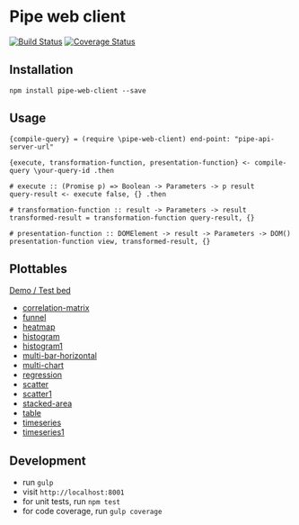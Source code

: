 Pipe web client
===========================

[![Build Status](https://travis-ci.org/Pipend/pipe-web-client.svg?branch=master)](https://travis-ci.org/Pipend/pipe-web-client)
[![Coverage Status](https://coveralls.io/repos/Pipend/pipe-web-client/badge.svg?branch=master&service=github)](https://coveralls.io/github/Pipend/pipe-web-client?branch=master)

## Installation
`npm install pipe-web-client --save`

## Usage
```
{compile-query} = (require \pipe-web-client) end-point: "pipe-api-server-url"

{execute, transformation-function, presentation-function} <- compile-query \your-query-id .then

# execute :: (Promise p) => Boolean -> Parameters -> p result
query-result <- execute false, {} .then

# transformation-function :: result -> Parameters -> result
transformed-result = transformation-function query-result, {}

# presentation-function :: DOMElement -> result -> Parameters -> DOM()
presentation-function view, transformed-result, {}
```

## Plottables
[Demo / Test bed](http://pipend.github.io/pipe-web-client)

* [correlation-matrix](http://pipend.github.io/pipe-web-client#/?example=correlation-matrix)
* [funnel](http://pipend.github.io/pipe-web-client#/?example=funnel)
* [heatmap](http://pipend.github.io/pipe-web-client#/?example=heatmap)
* [histogram](http://pipend.github.io/pipe-web-client#/?example=histogram)
* [histogram1](http://pipend.github.io/pipe-web-client#/?example=histogram1)
* [multi-bar-horizontal](http://pipend.github.io/pipe-web-client#/?example=multi-bar-horizontal)
* [multi-chart](http://pipend.github.io/pipe-web-client#/?example=multi-chart)
* [regression](http://pipend.github.io/pipe-web-client#/?example=regression)
* [scatter](http://pipend.github.io/pipe-web-client#/?example=scatter)
* [scatter1](http://pipend.github.io/pipe-web-client#/?example=scatter1)
* [stacked-area](http://pipend.github.io/pipe-web-client#/?example=stacked-area)
* [table](http://pipend.github.io/pipe-web-client#/?example=table)
* [timeseries](http://pipend.github.io/pipe-web-client#/?example=timeseries)
* [timeseries1](http://pipend.github.io/pipe-web-client#/?example=timeseries1)

## Development

* run `gulp`
* visit `http://localhost:8001`
* for unit tests, run `npm test`
* for code coverage, run `gulp coverage`
